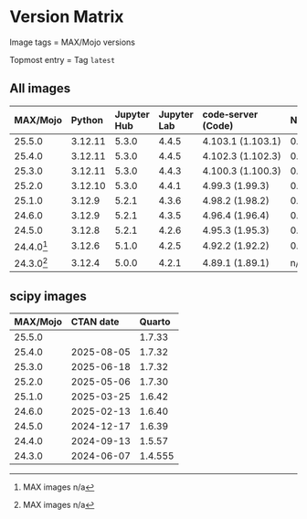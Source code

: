 # Version Matrix

Image tags = MAX/Mojo versions

Topmost entry = Tag `latest`

## All images

| MAX/Mojo   | Python     | Jupyter Hub | Jupyter Lab | code‑server (Code) | Neovim | Git    | Git LFS | Pandoc | Linux distro |
|:-----------|:-----------|:------------|:------------|:-------------------|:-------|:-------|:--------|:-------|:-------------|
| 25.5.0     | 3.12.11    | 5.3.0       | 4.4.5       | 4.103.1 (1.103.1)  | 0.11.3 | 2.51.0 | 3.7.0   | 3.6.3  | Debian 13    |
| 25.4.0     | 3.12.11    | 5.3.0       | 4.4.5       | 4.102.3 (1.102.3)  | 0.11.3 | 2.50.1 | 3.7.0   | 3.6.3  | Debian 12    |
| 25.3.0     | 3.12.11    | 5.3.0       | 4.4.3       | 4.100.3 (1.100.3)  | 0.11.2 | 2.50.0 | 3.6.1   | 3.6.3  | Debian 12    |
| 25.2.0     | 3.12.10    | 5.3.0       | 4.4.1       | 4.99.3 (1.99.3)    | 0.11.1 | 2.49.0 | 3.6.1   | 3.6.3  | Debian 12    |
| 25.1.0     | 3.12.9     | 5.2.1       | 4.3.6       | 4.98.2 (1.98.2)    | 0.10.4 | 2.49.0 | 3.6.1   | 3.4    | Debian 12    |
| 24.6.0     | 3.12.9     | 5.2.1       | 4.3.5       | 4.96.4 (1.96.4)    | 0.10.4 | 2.48.1 | 3.6.1   | 3.4    | Debian 12    |
| 24.5.0     | 3.12.8     | 5.2.1       | 4.2.6       | 4.95.3 (1.95.3)    | 0.10.2 | 2.47.1 | 3.6.0   | 3.4    | Debian 12    |
| 24.4.0[^1] | 3.12.6     | 5.1.0       | 4.2.5       | 4.92.2 (1.92.2)    | 0.10.1 | 2.46.1 | 3.5.1   | 3.2    | Debian 12    |
| 24.3.0[^1] | 3.12.4     | 5.0.0       | 4.2.1       | 4.89.1 (1.89.1)    | n/a    | 2.45.2 | 3.5.1   | 3.1.11 | Debian 12    |

[^1]: MAX images n/a

## scipy images

| MAX/Mojo | CTAN date  | Quarto  |
|:---------|:-----------|:--------|
| 25.5.0   |            | 1.7.33  |
| 25.4.0   | 2025-08-05 | 1.7.32  |
| 25.3.0   | 2025-06-18 | 1.7.32  |
| 25.2.0   | 2025-05-06 | 1.7.30  |
| 25.1.0   | 2025-03-25 | 1.6.42  |
| 24.6.0   | 2025-02-13 | 1.6.40  |
| 24.5.0   | 2024-12-17 | 1.6.39  |
| 24.4.0   | 2024-09-13 | 1.5.57  |
| 24.3.0   | 2024-06-07 | 1.4.555 |
